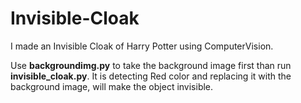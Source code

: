 # Invisible-Cloak
I made an Invisible Cloak of Harry Potter using ComputerVision.

Use **backgroundimg.py** to take the background image first than run **invisible_cloak.py**.
It is detecting Red color and replacing it with the background image, will make the object invisible.
